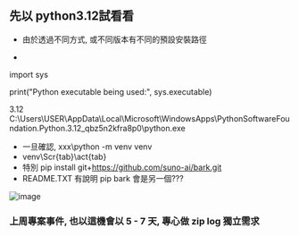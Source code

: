 ## 先以 python3.12試看看
- 由於透過不同方式, 或不同版本有不同的預設安裝路徑

- <pre>

import sys

print("Python executable being used:", sys.executable)

3.12
 C:\Users\USER\AppData\Local\Microsoft\WindowsApps\PythonSoftwareFoundation.Python.3.12_qbz5n2kfra8p0\python.exe
 </pre>
- 一旦確認,   xxx\python -m venv venv
- venv\Scr{tab}\act{tab}
- 特別 pip install git+https://github.com/suno-ai/bark.git
- README.TXT 有說明 pip bark 會是另一個???



![image](https://github.com/user-attachments/assets/3df50899-8aff-40f6-9977-116f7e874d9a)
### 上周專案事件, 也以這機會以 5 - 7 天, 專心做 zip log 獨立需求 
